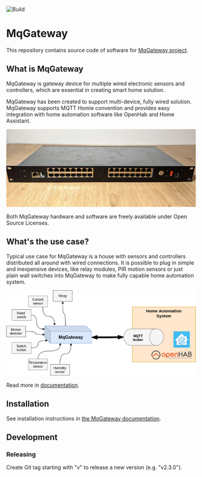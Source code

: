 ![Build](https://github.com/aetas/mqgateway/workflows/Build/badge.svg)

MqGateway
=========

This repository contains source code of software for [MqGateway project](https://mqgateway.com). 

## What is MqGateway
MqGateway is gateway device for multiple wired electronic sensors and controllers, which are essential in creating smart home solution.

MqGateway has been created to support multi-device, fully wired solution. MqGateway supports MQTT Homie convention and provides easy integration with home automation software like OpenHab and Home Assistant.

![MqGateway with IO/Expander](docs/docs/user-guide/images/cased-mqgateway-with-io-expander-small.jpg)

Both MqGateway hardware and software are freely available under Open Source Licenses.

## What's the use case?

Typical use case for MqGateway is a house with sensors and controllers distributed all around with wired connections. It is possible to plug in simple and inexpensive devices, like relay modules, PIR motion sensors or just plain wall switches into MqGateway to make fully capable home automation system.

![MqGateway diagram](docs/docs/user-guide/images/mqgateway-diagram.png)

Read more in [documentation](https://mqgateway.com).

## Installation

See installation instructions in [the MqGateway documentation](https://mqgateway.com/user-guide/installation).

## Development

### Releasing

Create Git tag starting with "v" to release a new version (e.g. "v2.3.0").
